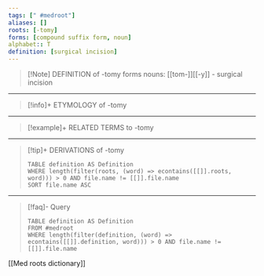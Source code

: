 ```yaml
---
tags: [" #medroot"]
aliases: []
roots: [-tomy]
forms: [compound suffix form, noun]
alphabet:: T
definition: [surgical incision]
---
```

>[!Note] DEFINITION of -tomy
>forms nouns: [[tom-]][[-y]] - surgical incision
_____
>[!info]+ ETYMOLOGY of -tomy
>
_____
>[!example]+ RELATED TERMS to -tomy
>
_____
>[!tip]+ DERIVATIONS of -tomy
>```dataview
>TABLE definition AS Definition 
>WHERE length(filter(roots, (word) => econtains([[]].roots, word))) > 0 AND file.name != [[]].file.name
>SORT file.name ASC
>```
_____
>[!faq]- Query
>```dataview
>TABLE definition AS Definition
>FROM #medroot
>WHERE length(filter(definition, (word) => econtains([[]].definition, word))) > 0 AND file.name != [[]].file.name
>```

[[Med roots dictionary]]